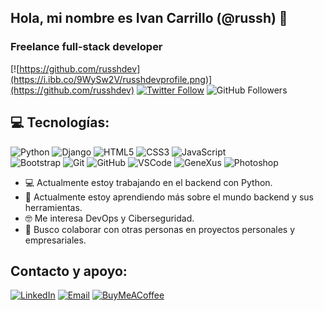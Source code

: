 ## Hola, mi nombre es Ivan Carrillo (@russh) 👋
### Freelance full-stack developer
[![https://github.com/russhdev](https://i.ibb.co/9WySw2V/russhdevprofile.png)](https://github.com/russhdev)
[![Twitter Follow](https://img.shields.io/twitter/follow/russhdevmx?style=social)](https://twitter.com/russhdevmx)
![GitHub Followers](https://img.shields.io/github/followers/russhdev?style=social)

## 💻 Tecnologías:
![Python](https://img.shields.io/badge/Python-ffd747?style=for-the-badge&logo=python&logoColor=white&labelColor=3775a8)
![Django](https://img.shields.io/badge/Django-092e20?style=for-the-badge&logo=django&logoColor=white&labelColor=101010)
![HTML5](https://img.shields.io/badge/HTML5-e14e1d?style=for-the-badge&logo=html5&logoColor=white&labelColor=101010)
![CSS3](https://img.shields.io/badge/CSS3-0277bd?style=for-the-badge&logo=css3&logoColor=white&labelColor=101010)
![JavaScript](https://img.shields.io/badge/JavaScript-f0db4f?style=for-the-badge&logo=javascript&logoColor=white&labelColor=101010)<br>
![Bootstrap](https://img.shields.io/badge/Bootstrap-8813fc?style=for-the-badge&logo=bootstrap&logoColor=white&labelColor=101010)
![Git](https://img.shields.io/badge/Git-f03c2e?style=for-the-badge&logo=git&logoColor=white&labelColor=101010)
![GitHub](https://img.shields.io/badge/GitHub-242938?style=for-the-badge&logo=github&logoColor=white&labelColor=101010)
![VSCode](https://img.shields.io/badge/VSCode-0877b9?style=for-the-badge&logo=visualstudiocode&logoColor=white&labelColor=242938)
![GeneXus](https://img.shields.io/badge/GeneXus-DE1951?style=for-the-badge&logo=gitee&logoColor=white&labelColor=101010)
![Photoshop](https://img.shields.io/badge/Photoshop-31a8ff?style=for-the-badge&logo=adobephotoshop&logoColor=white&labelColor=001e36)

- 💻 Actualmente estoy trabajando en el backend con Python.
- 🌱 Actualmente estoy aprendiendo más sobre el mundo backend y sus herramientas.
- 🤓 Me interesa DevOps y Ciberseguridad.
- 🦾 Busco colaborar con otras personas en proyectos personales y empresariales.

## Contacto y apoyo:
[![LinkedIn](https://img.shields.io/badge/LinkedIn-russh_dev-0077B5?style=for-the-badge&logo=linkedin&logoColor=white&labelColor=101010)](https://www.linkedin.com/in/russhdev)
[![Email](https://img.shields.io/badge/russhdevmx@gmail.com-email_-D14836?style=for-the-badge&logo=gmail&logoColor=white&labelColor=101010)](mailto:russhdevmx@gmail.com)
[![BuyMeACoffee](https://img.shields.io/badge/Buy_Me_A_Coffee-apoyamitrabajo-FFDD00?style=for-the-badge&logo=buy-me-a-coffee&logoColor=white&labelColor=101010)](https://www.buymeacoffee.com/russhdev)

<!--
**russhdev/russhdev** is a ✨ _special_ ✨ repository because its `README.md` (this file) appears on your GitHub profile.

Here are some ideas to get you started:

- 🔭 I’m currently working on ...
- 🌱 I’m currently learning ...
- 👯 I’m looking to collaborate on ...
- 🤔 I’m looking for help with ...
- 💬 Ask me about ...
- 📫 How to reach me: ...
- 😄 Pronouns: ...
- ⚡ Fun fact: ...
-->
